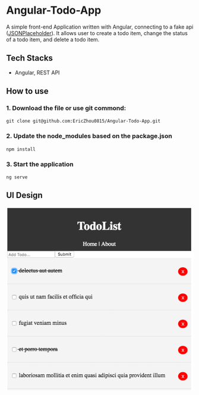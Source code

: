 # Angular-Todo-App

A simple front-end Application written with Angular, connecting to a fake api ([JSONPlaceholder](https://jsonplaceholder.typicode.com/)). It allows user to create a todo item, change the status of a todo item, and delete a todo item.

## Tech Stacks

- Angular, REST API

## How to use

### 1. Download the file or use git commond:

```
git clone git@github.com:EricZhou0815/Angular-Todo-App.git
```

### 2. Update the node_modules based on the package.json

```
npm install
```

### 3. Start the application

```
ng serve
```

## UI Design

![UI Screenshot](/doc/angulartodo.png)
